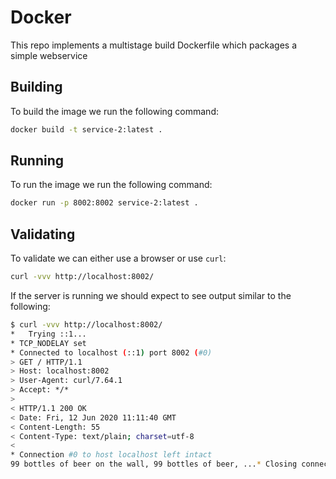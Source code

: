 # Docker

This repo implements a multistage build Dockerfile which packages a simple webservice

## Building

To build the image we run the following command:

```bash
docker build -t service-2:latest .
```

## Running

To run the image we run the following command:

```bash
docker run -p 8002:8002 service-2:latest .
```

## Validating

To validate we can either use a browser or use `curl`:

```bash
curl -vvv http://localhost:8002/
```

If the server is running we should expect to see output similar to the following:

```bash
$ curl -vvv http://localhost:8002/  
*   Trying ::1...
* TCP_NODELAY set
* Connected to localhost (::1) port 8002 (#0)
> GET / HTTP/1.1
> Host: localhost:8002
> User-Agent: curl/7.64.1
> Accept: */*
> 
< HTTP/1.1 200 OK
< Date: Fri, 12 Jun 2020 11:11:40 GMT
< Content-Length: 55
< Content-Type: text/plain; charset=utf-8
< 
* Connection #0 to host localhost left intact
99 bottles of beer on the wall, 99 bottles of beer, ...* Closing connection 0
```

